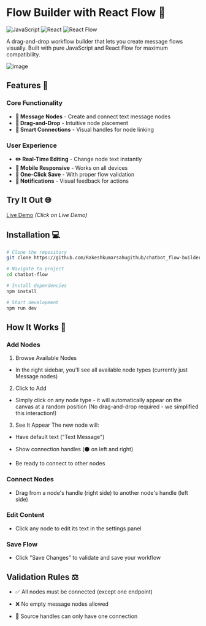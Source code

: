 ﻿# Flow Builder with React Flow 🌊

![JavaScript](https://img.shields.io/badge/JavaScript-F7DF1E?style=for-the-badge&logo=javascript&logoColor=black)
![React](https://img.shields.io/badge/React-20232A?style=for-the-badge&logo=react&logoColor=61DAFB)
![React Flow](https://img.shields.io/badge/React_Flow-38B2AC?style=for-the-badge&logo=react&logoColor=white)

A drag-and-drop workflow builder that lets you create message flows visually. Built with pure JavaScript and React Flow for maximum compatibility.

![image](https://github.com/user-attachments/assets/4ef29c52-e944-4b8f-8ebf-6f811c82465f)


## Features 🚀

### Core Functionality
- **📌 Message Nodes** - Create and connect text message nodes
- **🧩 Drag-and-Drop** - Intuitive node placement
- **🔌 Smart Connections** - Visual handles for node linking

### User Experience
- **✏️ Real-Time Editing** - Change node text instantly
- **📱 Mobile Responsive** - Works on all devices
- **💾 One-Click Save** - With proper flow validation
- **🔔 Notifications** - Visual feedback for actions

## Try It Out 🌐

[Live Demo](https://chatbot-flow-builder-87k7.vercel.app) *(Click on Live Demo)*

## Installation 💻

```bash
# Clone the repository
git clone https://github.com/Rakeshkumarsahugithub/chatbot_flow-builder.git

# Navigate to project
cd chatbot-flow

# Install dependencies
npm install

# Start development
npm run dev
```
## How It Works 🔧
### Add Nodes
1. Browse Available Nodes
 - In the right sidebar, you'll see all available node types (currently just Message nodes)

2. Click to Add
 - Simply click on any node type - it will automatically appear on the canvas at a random position
(No drag-and-drop required - we simplified this interaction!)

3. See It Appear
The new node will:

 - Have default text ("Text Message")

 - Show connection handles (⚫ on left and right)

 - Be ready to connect to other nodes

 ### Connect Nodes
 - Drag from a node's handle (right side) to another node's handle (left side)

 ### Edit Content
 - Click any node to edit its text in the settings panel

 ### Save Flow
 - Click "Save Changes" to validate and save your workflow

 ## Validation Rules ⚖️
 - ✅ All nodes must be connected (except one endpoint)

 - ❌ No empty message nodes allowed

 - 🔗 Source handles can only have one connection
